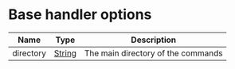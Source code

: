 # Base handler options

| Name      | Type                                                                                              | Description                        |
| --------- | ------------------------------------------------------------------------------------------------- | ---------------------------------- |
| directory | [String](https://developer.mozilla.org/en-US/docs/Web/JavaScript/Reference/Global_Objects/String) | The main directory of the commands |
